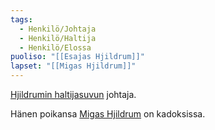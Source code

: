```yaml
---
tags:
  - Henkilö/Johtaja
  - Henkilö/Haltija
  - Henkilö/Elossa
puoliso: "[[Esajas Hjildrum]]"
lapset: "[[Migas Hjildrum]]"
---
```

[Hjildrumin haltijasuvun](Hjildrumin%20haltijasuku.md) johtaja.

Hänen poikansa [Migas Hjildrum](Migas%20Hjildrum.md) on kadoksissa.